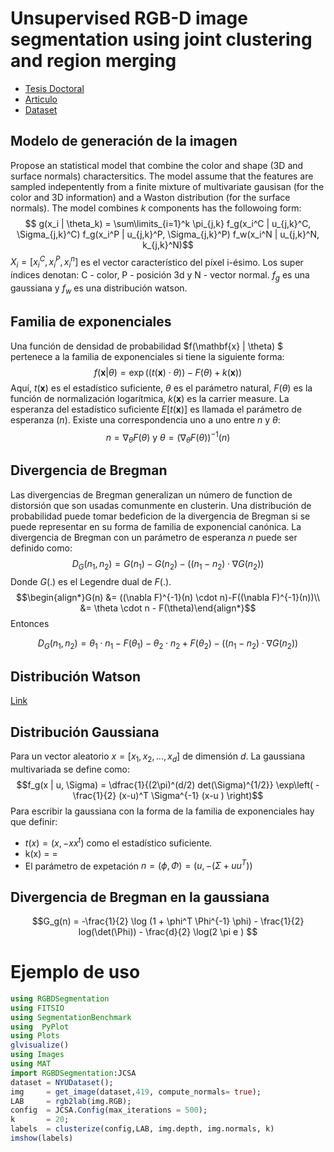 # Unsupervised RGB-D image segmentation using joint clustering and region merging
* [Tesis Doctoral](https://tel.archives-ouvertes.fr/tel-01160770v2/document)
* [Articulo](http://perso.univ-st-etienne.fr/ao29170h/Fichiers/BMVC14UnsupervisedRGBDimagesegmentation.pdf)
* [Dataset](http://cs.nyu.edu/~silberman/datasets/nyu_depth_v2)

## Modelo de generación de la imagen
Propose an statistical model that combine the color and shape (3D and surface normals) charactersitics. The model assume that the features are sampled indepentently from a finite mixture of multivariate gausisan (for the color and 3D information) and a Waston distribution (for the surface normals). The model combines $k$ components has the followoing form:
$$ g(x_i | \theta_k) = \sum\limits_{i=1}^k \pi_{j,k}  f_g(x_i^C | u_{j,k}^C, \Sigma_{j,k}^C) f_g(x_i^P | u_{j,k}^P, \Sigma_{j,k}^P) f_w(x_i^N | u_{j,k}^N, k_{j,k}^N)$$
$X_i =\left[ x_i^C, x_i^P, x_i^n \right]$ es el vector característico del píxel i-ésimo. Los super índices denotan: C - color, P - posición 3d y N - vector normal.
$f_g$ es una gaussiana y $f_w$ es una distribución watson.

## Familia de exponenciales
Una función de densidad de probabilidad $f(\mathbf{x} | \theta) $ pertenece a la familia de exponenciales si tiene la siguiente forma:
$$f(\mathbf{x}|\theta) = \exp( (t(\mathbf{x}) \cdot  \theta )) -F(\theta) + k(\mathbf{x}) )$$
Aquí, $t(\mathbf{x})$ es el estadístico suficiente, $\theta$ es el parámetro natural, $F(\theta)$ es la función de normalización logarítmica, $k(\mathbf{x})$ es la carrier measure. La esperanza del estadístico suficiente $E[t(\mathbf{x})]$ es llamada el parámetro de esperanza $(n)$. Existe una correspondencia uno a uno entre $n$ y $\theta$:
$$n=\nabla_\theta F(\theta) \mbox{  y  } \theta = (\nabla_\theta F(\theta))^{-1}(n)$$

## Divergencia de Bregman

Las divergencias de Bregman generalizan un número de function de distorsión que son usadas comunmente en clusterin. Una distribución de probabilidad puede tomar bedeficion de la divergencia de Bregman si se puede representar en su forma de familia de exponencial canónica.
La divergencia de Bregman con un parámetro de esperanza $n$ puede ser definido como:
$$D_G(n_1, n_2) = G(n_1) - G(n_2) - ((n_1 -n_2) \cdot \nabla G(n_2))$$
Donde $G(.)$ es el Legendre dual de $F(.)$.
$$\begin{align*}G(n) &= ((\nabla F)^{-1}(n) \cdot n)-F((\nabla F)^{-1}(n))\\
  &= \theta \cdot n - F(\theta)\end{align*}$$
Entonces

$$D_G(n_1, n_2) = \theta_1 \cdot n_1 - F(\theta_1) - \theta_2 \cdot n_2 + F(\theta_2) - ((n_1 -n_2) \cdot \nabla G(n_2))$$
## Distribución Watson
[Link](DepthWMM.md)

## Distribución Gaussiana
Para un vector aleatorio $x=\left[ x_1, x_2, ...,x_d \right]$ de dimensión $d$. La gaussiana multivariada se define como:
$$f_g(x | u, \Sigma) = \dfrac{1}{(2\pi)^(d/2) det(\Sigma)^{1/2}} \exp\left( -\frac{1}{2} (x-u)^T \Sigma^{-1} (x-u ) \right)$$
Para escribir la gaussiana con la forma de la familia de exponenciales hay que definir:
* $t(x) = (x, -xx^t)$ como el estadístico suficiente.
* k(x) = =
* El parámetro de expetación $n=(\phi, \Phi) = (u, -(\Sigma + u u^T))$

## Divergencia de Bregman en la gaussiana

$$G_g(n) = -\frac{1}{2} \log (1 + \phi^T \Phi^{-1} \phi) - \frac{1}{2} log(\det(\Phi)) - \frac{d}{2} \log(2 \pi e ) $$

# Ejemplo de uso
```julia
using RGBDSegmentation
using FITSIO
using SegmentationBenchmark
using  PyPlot
using Plots
glvisualize()
using Images
using MAT
import RGBDSegmentation:JCSA
dataset = NYUDataset();
img     = get_image(dataset,419, compute_normals= true);
LAB     = rgb2lab(img.RGB);
config  = JCSA.Config(max_iterations = 500);
k       = 20;
labels  = clusterize(config,LAB, img.depth, img.normals, k)
imshow(labels)
```
